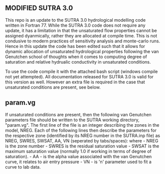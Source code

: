 ## MODIFIED SUTRA 3.0 

This repo is an update to the SUTRA 3.0 hydrological modelling code written in Fortran 77. While the SUTRA 3.0 
code does not require any update, it has a limitation in that the unsaturated flow properties cannot be assigned 
dyanmically, rather they are allocated at compile time. This is not condusive to modern practices of sensitivity 
analysis and monte-carlo runs.  Hence in this update the code has been edited such that it allows for dynamic allocation 
of unsaturated hydrological properties following the van Genutchen school of thoughts when it comes to computing degree of 
saturation and relative hydrualic conductivity in unsaturated conditions. 

To use the code compile it with the attached bash script (windows compile not yet attempted). All documentation 
released for SUTRA 3.0 is valid for this version as well. However an extra file is required in the case that 
unsaturated conditions are present, see below. 

## param.vg 
If unsaturated conditions are present, then the following van Genutchen parameters file should be written to 
the SUTRA working directory, "param.vg". The first line of the file is an integer describing the zones in the 
model, NREG. Each of the following lines then describe the parameters for the respective zone (identified by its 
NREG number in the SUTRA.inp file) as NREG, SWRES, SWSAT, AA, VN (seperated by tabs/spaces): where
	- NREG is the zone number 
	- SWRES is the residual saturation value 
	- SWSAT is the maximum saturation value (normally 1.0 if working in terms of degree of saturation). 
	- AA - is the alpha value associated with the van Genutchen curve, it relates to air entry pressure
	- VN - is 'n' parameter used to fit a curve to lab data. 
	 
